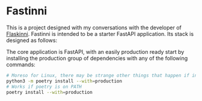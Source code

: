 # Fastinni

This is a project designed with my conversations with the developer of [Flaskinni](https://github.com/dadiletta/flaskinni). Fastinni is intended to be a starter FastAPI application. Its stack is designed as follows:

The core application is FastAPI, with an easily production ready start by installing the production group of dependencies with any of the following commands:

```sh
# Moreso for Linux, there may be strange other things that happen if installed on other systems.
python3 -m poetry install --with=production
# Works if poetry is on PATH
poetry install --with=production
```
